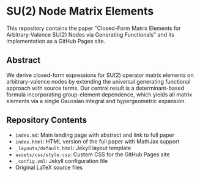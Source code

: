 # SU(2) Node Matrix Elements

This repository contains the paper "Closed-Form Matrix Elements for Arbitrary-Valence SU(2) Nodes via Generating Functionals" and its implementation as a GitHub Pages site.

## Abstract

We derive closed-form expressions for SU(2) operator matrix elements on arbitrary-valence nodes by extending the universal generating functional approach with source terms. Our central result is a determinant-based formula incorporating group-element dependence, which yields all matrix elements via a single Gaussian integral and hypergeometric expansion.

## Repository Contents

- `index.md`: Main landing page with abstract and link to full paper
- `index.html`: HTML version of the full paper with MathJax support
- `_layouts/default.html`: Jekyll layout template
- `assets/css/style.css`: Custom CSS for the GitHub Pages site
- `_config.yml`: Jekyll configuration file
- Original LaTeX source files
